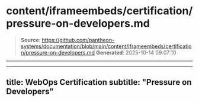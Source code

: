 # content/iframeembeds/certification/pressure-on-developers.md

> **Source**: https://github.com/pantheon-systems/documentation/blob/main/content/iframeembeds/certification/pressure-on-developers.md
> **Generated**: 2025-10-14 09:07:10

---

---
title: WebOps Certification
subtitle: "Pressure on Developers"
---

<Partial file="certification-guide/pressure-on-developers.md" />
